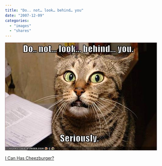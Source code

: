 ```yaml
---
title: "Do.. not… look… behind… you"
date: "2007-12-09"
categories: 
  - "images"
  - "shares"
---
```


![](images/4wnP83SaF2rirfw50nQPrPZp_500.jpg)

[I Can Has Cheezburger?](http://icanhascheezburger.com/2007/12/09/do-not-look-behind-you-seriously/)
